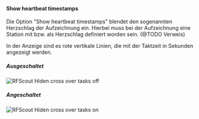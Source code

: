 #### Show heartbeat timestamps

Die Option "Show heartbeat timestamps" blendet den sogenannten Herzschlag der Aufzeichnung ein. Hierbei muss bei der Aufzeichnung eine Station mit bzw. als Herzschlag definiert worden sein. (@TODO Verweis)

In der Anzeige sind es rote vertikale Linien, die mit der Taktzeit in Sekunden angezeigt werden.

##### Ausgeschaltet

![RFScout Hiden cross over tasks off](Bilder/RF_SCOUT_show_heartbeat_timestamps_off.png)

##### Angeschaltet

![RFScout Hiden cross over tasks on](Bilder/RF_SCOUT_show_heartbeat_timestamps_on.png)